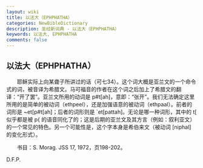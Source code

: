 ```yaml
---
layout: wiki
title: 以法大（EPHPHATHA）
categories: NewBibleDictionary
description: 圣经新词典 - 以法大（EPHPHATHA）
keywords: 以法大, EPHPHATHA
comments: false
---
```


## 以法大（EPHPHATHA）

　　耶稣实际上向某聋子所讲过的话（可七34）。这个词大概是亚兰文的一个命令式的词，被音译为希腊文。马可福音的作者在这个词之后加上了希腊文的翻译：“开了罢”。亚兰文所用的动词是 p#t[ah]，意即：“张开”。我们无法确定这里所用的是简单的被动词（ethpeel），还是加强语意的被动词（ethpaal）。前者的词形是 ~et[p#t[ah]；后者的词形则是 `et[pattah]。无论是哪一种词形，其中的 t[ 似乎都是被 p{ 的语音同化了的；这是后期的亚兰文及其方言（例如：叙利亚文）的一个常见的特色。另一个可能性是，这个字本身是希伯来文（被动词 [niphal] 的变化形式）。

　　书目：S. Morag. JSS 17, 1972，页198-202。

D.F.P.







